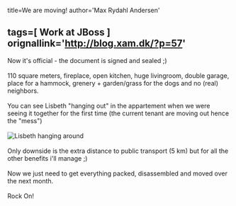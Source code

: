 title=We are moving!
author='Max Rydahl Andersen'

tags=[ Work at JBoss ]
orignallink='http://blog.xam.dk/?p=57'
---
<div><p>Now it's official - the document is signed and sealed ;)
<br><br>
110 square meters, fireplace, open kitchen, huge livingroom, double garage, place for a hammock, grenery + garden/grass for the dogs and no (real) neighbors.
<br><br>
You can see Lisbeth "hanging out" in the appartement when we were seeing it together for the first time (the current tenant are moving out hence the "mess")
<br><br><img src="http://coppermine.xam.dk/albums/wpw-20070528/normal_IMG_6125.JPG" alt="Lisbeth hanging around"><br><br>
Only downside is the extra distance to public transport (5 km) but for all the other benefits i'll manage ;)
<br><br>
Now we just need to get everything packed, disassembled and moved over the next month.
<br><br>
Rock On!</p></div>
